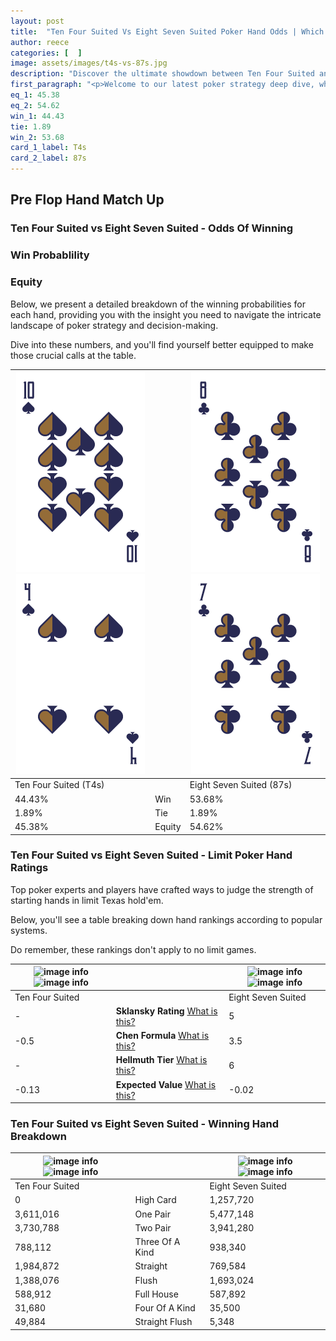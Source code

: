 ```yaml
---
layout: post
title:  "Ten Four Suited Vs Eight Seven Suited Poker Hand Odds | Which Is The Better Hand In Poker? A Complete Guide"
author: reece
categories: [  ]
image: assets/images/t4s-vs-87s.jpg
description: "Discover the ultimate showdown between Ten Four Suited and Eight Seven Suited in poker! Uncover the odds, strategies, and scenarios where one hand triumphs over the other. Get ready to up your poker game with this thrilling analysis."
first_paragraph: "<p>Welcome to our latest poker strategy deep dive, where we're pitting two distinct hands against each other in a high-stakes showdown: Ten Four Suited vs Eight Seven Suited.</p><p>In the dynamic world of poker, every decision counts, and knowing which hand holds the upper hand is key to your success at the table.</p><p>In this article, we'll dissect these two hands, explore the scenarios where one dominates the other, and equip you with the knowledge to make strategic choices that can tip the odds in your favor.</p><p>Get ready to unravel the intriguing dynamics of these poker hands and elevate your game to new heights.</p>"
eq_1: 45.38
eq_2: 54.62
win_1: 44.43
tie: 1.89
win_2: 53.68
card_1_label: T4s
card_2_label: 87s
---
```




[comment]: # (sp0)

## Pre Flop Hand Match Up

<div class="table hand-ratings" markdown="1"> 



### Ten Four Suited vs Eight Seven Suited - Odds Of Winning


  
<div class="row graphs"> 
<div class="col-lg-6">
    <h3>Win Probablility</h3>
    <canvas id="WinChart"></canvas>
</div>
<div class="col-lg-6">
    <h3>Equity</h3>
    <canvas id="EquityChart"></canvas>
</div>
</div>

  Below, we present a detailed breakdown of the winning probabilities for each hand, providing you with the insight you need to navigate the intricate landscape of poker strategy and decision-making. 

Dive into these numbers, and you'll find yourself better equipped to make those crucial calls at the table.


    
| ![image info](assets/images/hand1/t.png) ![image info](assets/images/hand1/4.png) |  | ![image info](assets/images/hand2/8.png) ![image info](assets/images/hand2/7.png) |
| -------- | -------- | -------- |
| Ten Four Suited (T4s) |  | Eight Seven Suited (87s) |
| 44.43% | Win | 53.68% |
| 1.89% | Tie | 1.89% |
| 45.38% | Equity | 54.62% |




[comment]: # (sp1)



### Ten Four Suited vs Eight Seven Suited - Limit Poker Hand Ratings

Top poker experts and players have crafted ways to judge the strength of starting hands in limit Texas hold'em. 

Below, you'll see a table breaking down hand rankings according to popular systems. 

Do remember, these rankings don't apply to no limit games.


    
| ![image info](https://www.riverpairs.com/assets/images/hand1/t.png) ![image info](https://www.riverpairs.com/assets/images/hand1/4.png) |  | ![image info](https://www.riverpairs.com/assets/images/hand2/8.png) ![image info](https://www.riverpairs.com/assets/images/hand2/7.png) |
| -------- | -------- | -------- |
| Ten Four Suited |  | Eight Seven Suited |
| - | **Sklansky Rating** [What is this?](/sklansky-rating-explained) | 5 |
| -0.5 | **Chen Formula** [What is this?](/chen-formula-explained) | 3.5 |
| - | **Hellmuth Tier** [What is this?](/Hellmuth-tier-explained) | 6 |
| -0.13 | **Expected Value** [What is this?](/expected-value-explained) | -0.02 |




[comment]: # (sp2)



### Ten Four Suited vs Eight Seven Suited - Winning Hand Breakdown


    
| ![image info](https://www.riverpairs.com/assets/images/hand1/t.png) ![image info](https://www.riverpairs.com/assets/images/hand1/4.png) |  | ![image info](https://www.riverpairs.com/assets/images/hand2/8.png) ![image info](https://www.riverpairs.com/assets/images/hand2/7.png) |
| -------- | -------- | -------- |
| Ten Four Suited |  | Eight Seven Suited |
| 0 | High Card | 1,257,720 |
| 3,611,016 | One Pair | 5,477,148 |
| 3,730,788 | Two Pair | 3,941,280 |
| 788,112 | Three Of A Kind | 938,340 |
| 1,984,872 | Straight | 769,584 |
| 1,388,076 | Flush | 1,693,024 |
| 588,912 | Full House | 587,892 |
| 31,680 | Four Of A Kind | 35,500 |
| 49,884 | Straight Flush | 5,348 |




[comment]: # (sp3)



</div>

[comment]: # (sp4)



[comment]: # (sp5)

